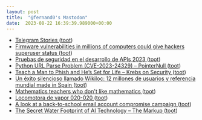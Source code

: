 ```yaml
---
layout: post
title:  "@fernand0's Mastodon"
date:  2023-08-22 16:39:39.989000+00:00
---
```

*  [Telegram Stories ](https://telegram.org/tour/storie) ([toot](https://mastodon.social/@fernand0/110934253894883438))
*  [Firmware vulnerabilities in millions of computers could give hackers superuser status ](https://arstechnica.com/security/2023/07/millions-of-servers-inside-data-centers-imperiled-by-flaws-in-ami-bmc-firmware) ([toot](https://mastodon.social/@fernand0/110933999061215975))
*  [Pruebas de seguridad en el desarrollo de APIs 2023 ](https://blog.segu-info.com.ar) ([toot](https://mastodon.social/@fernand0/110933770406743453))
*  [Python URL Parse Problem (CVE-2023-24329) – PointerNull ](https://pointernull.com/security/python-url-parse-problem.htm) ([toot](https://mastodon.social/@fernand0/110933553883184194))
*  [Teach a Man to Phish and He’s Set for Life – Krebs on Security ](https://krebsonsecurity.com/2023/08/teach-a-man-to-phish-and-hes-set-for-life) ([toot](https://mastodon.social/@fernand0/110933330937705665))
*  [Un éxito silencioso llamado Wikiloc: 12 millones de usuarios y referencia mundial made in Spain ](https://www.xataka.com/empresas-y-economia/exito-silencioso-llamado-wikiloc-12-millones-usuarios-referencia-mundial-made-in-spai) ([toot](https://mastodon.social/@fernand0/110933012276382630))
*  [Mathematics teachers who don't like mathematics ](https://fillingthepail.substack.com/p/mathematics-teachers-who-dont-lik) ([toot](https://mastodon.social/@fernand0/110932823738286361))
*  [Locomotora de vapor 020-020 ](https://www.flickr.com/photos/fernand0/53125411895) ([toot](https://mastodon.social/@fernand0/110932792471292609))
*  [A look at a back-to-school email account compromise campaign ](https://redcanary.com/blog/email-account-compromise-schools) ([toot](https://mastodon.social/@fernand0/110932483824187524))
*  [The Secret Water Footprint of AI Technology – The Markup ](https://themarkup.org/hello-world/2023/04/15/the-secret-water-footprint-of-ai-technolog) ([toot](https://mastodon.social/@fernand0/110932391250623993))
